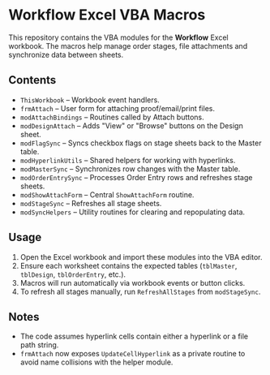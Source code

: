 # Workflow Excel VBA Macros

This repository contains the VBA modules for the **Workflow** Excel workbook. The macros help manage order stages, file attachments and synchronize data between sheets.

## Contents
- `ThisWorkbook` – Workbook event handlers.
- `frmAttach` – User form for attaching proof/email/print files.
- `modAttachBindings` – Routines called by Attach buttons.
- `modDesignAttach` – Adds "View" or "Browse" buttons on the Design sheet.
- `modFlagSync` – Syncs checkbox flags on stage sheets back to the Master table.
- `modHyperlinkUtils` – Shared helpers for working with hyperlinks.
- `modMasterSync` – Synchronizes row changes with the Master table.
- `modOrderEntrySync` – Processes Order Entry rows and refreshes stage sheets.
- `modShowAttachForm` – Central `ShowAttachForm` routine.
- `modStageSync` – Refreshes all stage sheets.
- `modSyncHelpers` – Utility routines for clearing and repopulating data.

## Usage
1. Open the Excel workbook and import these modules into the VBA editor.
2. Ensure each worksheet contains the expected tables (`tblMaster`, `tblDesign`, `tblOrderEntry`, etc.).
3. Macros will run automatically via workbook events or button clicks.
4. To refresh all stages manually, run `RefreshAllStages` from `modStageSync`.

## Notes
- The code assumes hyperlink cells contain either a hyperlink or a file path string.
- `frmAttach` now exposes `UpdateCellHyperlink` as a private routine to avoid name collisions with the helper module.
